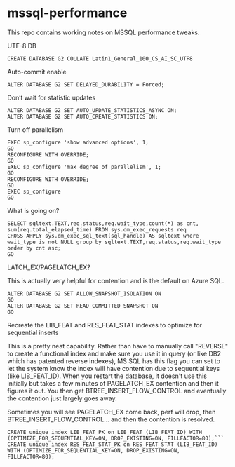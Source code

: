# mssql-performance
This repo contains working notes on MSSQL performance tweaks.

UTF-8 DB
```
CREATE DATABASE G2 COLLATE Latin1_General_100_CS_AI_SC_UTF8
```

Auto-commit enable
```
ALTER DATABASE G2 SET DELAYED_DURABILITY = Forced;
```

Don’t wait for statistic updates
```
ALTER DATABASE G2 SET AUTO_UPDATE_STATISTICS_ASYNC ON;
ALTER DATABASE G2 SET AUTO_CREATE_STATISTICS ON;
```

Turn off parallelism
```
EXEC sp_configure 'show advanced options', 1;  
GO  
RECONFIGURE WITH OVERRIDE;  
GO  
EXEC sp_configure 'max degree of parallelism', 1;  
GO  
RECONFIGURE WITH OVERRIDE;  
GO
EXEC sp_configure
GO
```

What is going on?
```
SELECT sqltext.TEXT,req.status,req.wait_type,count(*) as cnt, sum(req.total_elapsed_time) FROM sys.dm_exec_requests req CROSS APPLY sys.dm_exec_sql_text(sql_handle) AS sqltext where wait_type is not NULL group by sqltext.TEXT,req.status,req.wait_type order by cnt asc;
GO
```

LATCH_EX/PAGELATCH_EX?

This is actually very helpful for contention and is the default on Azure SQL.
```
ALTER DATABASE G2 SET ALLOW_SNAPSHOT_ISOLATION ON
GO
ALTER DATABASE G2 SET READ_COMMITTED_SNAPSHOT ON
GO
```

Recreate the LIB_FEAT and RES_FEAT_STAT indexes to optimize for sequential inserts

This is a pretty neat capability.  Rather than have to manually call "REVERSE" to create a functional index and make sure you use it in query (or like DB2 which has patented reverse indexes), MS SQL has this flag you can set to let the system know the index will have contention due to sequential keys (like LIB_FEAT_ID).  When you restart the database, it doesn't use this initially but takes a few minutes of PAGELATCH_EX contention and then it figures it out.  You then get BTREE_INSERT_FLOW_CONTROL and eventually the contention just largely goes away.

Sometimes you will see PAGELATCH_EX come back, perf will drop, then BTREE_INSERT_FLOW_CONTROL... and then the contention is resolved.
```
CREATE unique index LIB_FEAT_PK on LIB_FEAT (LIB_FEAT_ID) WITH (OPTIMIZE_FOR_SEQUENTIAL_KEY=ON, DROP_EXISTING=ON, FILLFACTOR=80);```
CREATE unique index RES_FEAT_STAT_PK on RES_FEAT_STAT (LIB_FEAT_ID) WITH (OPTIMIZE_FOR_SEQUENTIAL_KEY=ON, DROP_EXISTING=ON, FILLFACTOR=80);
```
